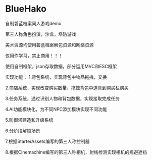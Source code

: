 # BlueHako
自制碧蓝档案同人游戏demo

第三人称角色扮演，沙盒，塔防游戏

美术资源均使用碧蓝档案解包资源和网络资源

仅用作学习，禁止商用！！！

使用自制框架，json存取数据，部分运用MVC和ESC框架

实现功能：
1.背包系统，实现背包中物品拖拽，交换

2.商店系统，实现改变购买数量，拖拽背包中道具到购买栏购买

3.任务系统，通过识别人物和背包数据，实现接取完成任务

4.AI功能模块化，为不同NPC添加模块实现不同功能

5.防御塔建造和升级系统

6.分阶段解锁场景

7.根据StarterAssets编写的第三人称控制器

8.根据Cinemachine编写的第三人称相机，射线检测实现相机的规避遮挡
